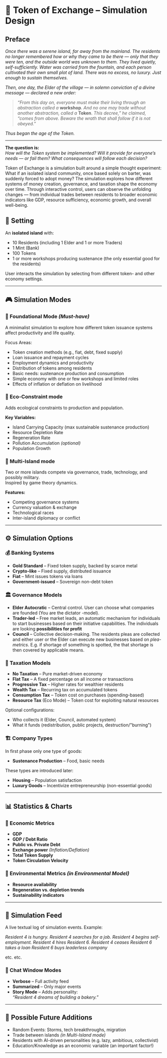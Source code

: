 # 🌴 Token of Exchange – Simulation Design

## Preface

*Once there was a serene island, far away from the mainland. The residents no longer remembered how or why they came to be there — only that they were ten, and the outside world was unknown to them. They lived quietly, self-sufficiently. Water was carried from the fountain, and each person cultivated their own small plot of land. There was no excess, no luxury. Just enough to sustain themselves.*

*Then, one day, the Elder of the village — in solemn conviction of a divine message — declared a new order:*

> *“From this day on, everyone must make their living through an abstraction called a* **workshop**. *And no one may trade without another abstraction, called a* **Token**. *This decree,” he claimed, “comes from above. Beware the wrath that shall follow if it is not obeyed.”*

*Thus began the age of the Token.*

---

**The question is:**  
*How will the Token system be implemented? Will it provide for everyone’s needs — or fail them? What consequences will follow each decision?*

Token of Exchange is a simulation built around a simple thought experiment: What if an isolated island community, once based solely on barter, was suddenly forced to adopt money? The simulation explores how different systems of money creation, governance, and taxation shape the economy over time. Through interactive control, users can observe the unfolding changes — from individual trades between residents to broader economic indicators like GDP, resource sufficiency, economic growth, and overall well-being.



## 🧭 Setting

An **isolated island** with:

- 10 Residents (including 1 Elder and 1 or more Traders)
- 1 Mint (Bank)
- 100 Tokens
- 1 or more workshops producing sustenance (the only essential good for the residents)

User interacts the simulation by selecting from different token- and other economy settings.

---

## 🎮 Simulation Modes

### 🔹 Foundational Mode *(Must-have)*

A minimalist simulation to explore how different token issuance systems affect productivity and life quality.

Focus Areas:

- Token creation methods (e.g., fiat, debt, fixed supply)
- Loan issuance and repayment cycles
- Employment dynamics and productivity
- Distribution of tokens among residents
- Basic needs: sustenance production and consumption
- Simple economy with one or few workshops and limited roles
- Effects of inflation or deflation on livelihood

### 🔸 Eco-Constraint mode

Adds ecological constraints to production and population.

**Key Variables:**

- Island Carrying Capacity (max sustainable sustenance production)
- Resource Depletion Rate
- Regeneration Rate
- Pollution Accumulation *(optional)*
- Population Growth

### 🔺 Multi-Island mode

Two or more islands compete via governance, trade, technology, and possibly military.  
Inspired by game theory dynamics.

**Features:**

- Competing governance systems
- Currency valuation & exchange
- Technological races
- Inter-island diplomacy or conflict

---

## ⚙️ Simulation Options

### 💰 Banking Systems

- **Gold Standard** – Fixed token supply, backed by scarce metal
- **Crypto-like** – Fixed supply, distributed issuance
- **Fiat** – Mint issues tokens via loans
- **Government-issued** – Sovereign non-debt token

### 🏛️ Governance Models

- **Elder Autocratic** – Central control. User can choose what companies are founded (You are the dictator -model).
- **Trader-led** – Free market leads, an automatic mechanism for individuals to start businesses based on their initiative capabilities. The individuals are looking **possibilities for profit**
- **Council** – Collective decision-making. The residents pleas are collected and either user or the Elder can execute new businesses based on *plea-metrics*. E.g. if shortage of something is spotted, the that shortage is then covered by applicable means.

### 🧾 Taxation Models

- **No Taxation** – Pure market-driven economy
- **Flat Tax** – A fixed percentage on all income or transactions
- **Progressive Tax** – Higher rates for wealthier residents
- **Wealth Tax** – Recurring tax on accumulated tokens
- **Consumption Tax** – Token cost on purchases (spending-based)
- **Resource Tax** (Eco Mode) – Token cost for exploiting natural resources

Optional configurations:

- Who collects it (Elder, Council, automated system)
- What it funds (redistribution, public projects, destruction/"burning")

### 🏗️ Company Types

In first phase only one type of goods:

- **Sustenance Production** – Food, basic needs

These types are introduced later:

- **Housing** – Population satisfaction
- **Luxury Goods** – Incentivize entrepreneurship (non-essential goods)

---

## 📊 Statistics & Charts

### 🔢 Economic Metrics

- **GDP**
- **GDP / Debt Ratio**
- **Public vs. Private Debt**
- **Exchange power** *(Inflation/Deflation)*
- **Total Token Supply**
- **Token Circulation Velocity**

### 🌿 Environmental Metrics *(in Environmental Model)*

- **Resource availability**
- **Regeneration vs. depletion trends**
- **Sustainability indicators**

---

## 💬 Simulation Feed

A live textual log of simulation events. Example:

*Resident 4 is hungry.
Resident 4 searches for a job.
Resident 4 begins self-employment.
Resident 4 hires Resident 6.
Resident 4 ceases
Resident 6 takes a loan
Resident 6 buys leaderless company*

etc. etc.

### 🧩 Chat Window Modes

- **Verbose** – Full activity feed
- **Summarized** – Only major events
- **Story Mode** – Adds personality:  
  *“Resident 4 dreams of building a bakery.”*

---

## 🌱 Possible Future Additions

- Random Events: Storms, tech breakthroughs, migration
- Trade between islands *(in Multi-Island mode)*
- Residents with AI-driven personalities (e.g. lazy, ambitious, collectivist)
- Education/Knowledge as an economic variable (an important factor!)

---

